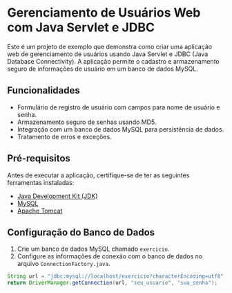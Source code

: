 # Gerenciamento de Usuários Web com Java Servlet e JDBC

Este é um projeto de exemplo que demonstra como criar uma aplicação web de gerenciamento de usuários usando Java Servlet e JDBC (Java Database Connectivity). A aplicação permite o cadastro e armazenamento seguro de informações de usuário em um banco de dados MySQL.

## Funcionalidades

- Formulário de registro de usuário com campos para nome de usuário e senha.
- Armazenamento seguro de senhas usando MD5.
- Integração com um banco de dados MySQL para persistência de dados.
- Tratamento de erros e exceções.

## Pré-requisitos

Antes de executar a aplicação, certifique-se de ter as seguintes ferramentas instaladas:

- [Java Development Kit (JDK)](https://www.oracle.com/java/technologies/javase-downloads.html)
- [MySQL](https://www.mysql.com/)
- [Apache Tomcat](http://tomcat.apache.org/)

## Configuração do Banco de Dados

1. Crie um banco de dados MySQL chamado `exercicio`.
2. Configure as informações de conexão com o banco de dados no arquivo `ConnectionFactory.java`.

```java
String url = "jdbc:mysql://localhost/exercicio?characterEncoding=utf8";
return DriverManager.getConnection(url, "seu_usuario", "sua_senha");
